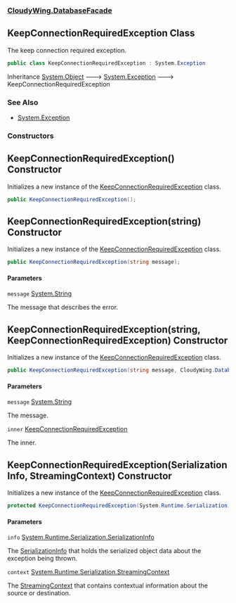 ### [CloudyWing.DatabaseFacade](CloudyWing.DatabaseFacade.md 'CloudyWing.DatabaseFacade')

## KeepConnectionRequiredException Class

The keep connection required exception.

```csharp
public class KeepConnectionRequiredException : System.Exception
```

Inheritance [System.Object](https://docs.microsoft.com/en-us/dotnet/api/System.Object 'System.Object') &#129106; [System.Exception](https://docs.microsoft.com/en-us/dotnet/api/System.Exception 'System.Exception') &#129106; KeepConnectionRequiredException

### See Also
- [System.Exception](https://docs.microsoft.com/en-us/dotnet/api/System.Exception 'System.Exception')
### Constructors

<a name='CloudyWing.DatabaseFacade.KeepConnectionRequiredException.KeepConnectionRequiredException()'></a>

## KeepConnectionRequiredException() Constructor

Initializes a new instance of the [KeepConnectionRequiredException](CloudyWing.DatabaseFacade.KeepConnectionRequiredException.md 'CloudyWing.DatabaseFacade.KeepConnectionRequiredException') class.

```csharp
public KeepConnectionRequiredException();
```

<a name='CloudyWing.DatabaseFacade.KeepConnectionRequiredException.KeepConnectionRequiredException(string)'></a>

## KeepConnectionRequiredException(string) Constructor

Initializes a new instance of the [KeepConnectionRequiredException](CloudyWing.DatabaseFacade.KeepConnectionRequiredException.md 'CloudyWing.DatabaseFacade.KeepConnectionRequiredException') class.

```csharp
public KeepConnectionRequiredException(string message);
```
#### Parameters

<a name='CloudyWing.DatabaseFacade.KeepConnectionRequiredException.KeepConnectionRequiredException(string).message'></a>

`message` [System.String](https://docs.microsoft.com/en-us/dotnet/api/System.String 'System.String')

The message that describes the error.

<a name='CloudyWing.DatabaseFacade.KeepConnectionRequiredException.KeepConnectionRequiredException(string,CloudyWing.DatabaseFacade.KeepConnectionRequiredException)'></a>

## KeepConnectionRequiredException(string, KeepConnectionRequiredException) Constructor

Initializes a new instance of the [KeepConnectionRequiredException](CloudyWing.DatabaseFacade.KeepConnectionRequiredException.md 'CloudyWing.DatabaseFacade.KeepConnectionRequiredException') class.

```csharp
public KeepConnectionRequiredException(string message, CloudyWing.DatabaseFacade.KeepConnectionRequiredException inner);
```
#### Parameters

<a name='CloudyWing.DatabaseFacade.KeepConnectionRequiredException.KeepConnectionRequiredException(string,CloudyWing.DatabaseFacade.KeepConnectionRequiredException).message'></a>

`message` [System.String](https://docs.microsoft.com/en-us/dotnet/api/System.String 'System.String')

The message.

<a name='CloudyWing.DatabaseFacade.KeepConnectionRequiredException.KeepConnectionRequiredException(string,CloudyWing.DatabaseFacade.KeepConnectionRequiredException).inner'></a>

`inner` [KeepConnectionRequiredException](CloudyWing.DatabaseFacade.KeepConnectionRequiredException.md 'CloudyWing.DatabaseFacade.KeepConnectionRequiredException')

The inner.

<a name='CloudyWing.DatabaseFacade.KeepConnectionRequiredException.KeepConnectionRequiredException(System.Runtime.Serialization.SerializationInfo,System.Runtime.Serialization.StreamingContext)'></a>

## KeepConnectionRequiredException(SerializationInfo, StreamingContext) Constructor

Initializes a new instance of the [KeepConnectionRequiredException](CloudyWing.DatabaseFacade.KeepConnectionRequiredException.md 'CloudyWing.DatabaseFacade.KeepConnectionRequiredException') class.

```csharp
protected KeepConnectionRequiredException(System.Runtime.Serialization.SerializationInfo info, System.Runtime.Serialization.StreamingContext context);
```
#### Parameters

<a name='CloudyWing.DatabaseFacade.KeepConnectionRequiredException.KeepConnectionRequiredException(System.Runtime.Serialization.SerializationInfo,System.Runtime.Serialization.StreamingContext).info'></a>

`info` [System.Runtime.Serialization.SerializationInfo](https://docs.microsoft.com/en-us/dotnet/api/System.Runtime.Serialization.SerializationInfo 'System.Runtime.Serialization.SerializationInfo')

The [SerializationInfo](https://docs.microsoft.com/en-us/dotnet/api/System.Runtime.Serialization.SerializationInfo 'System.Runtime.Serialization.SerializationInfo') that holds the serialized object data about the exception being thrown.

<a name='CloudyWing.DatabaseFacade.KeepConnectionRequiredException.KeepConnectionRequiredException(System.Runtime.Serialization.SerializationInfo,System.Runtime.Serialization.StreamingContext).context'></a>

`context` [System.Runtime.Serialization.StreamingContext](https://docs.microsoft.com/en-us/dotnet/api/System.Runtime.Serialization.StreamingContext 'System.Runtime.Serialization.StreamingContext')

The [StreamingContext](https://docs.microsoft.com/en-us/dotnet/api/System.Runtime.Serialization.StreamingContext 'System.Runtime.Serialization.StreamingContext') that contains contextual information about the source or destination.